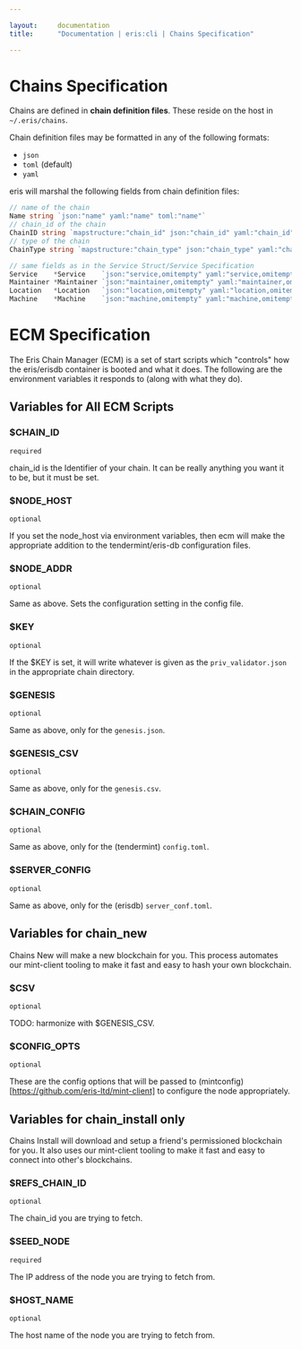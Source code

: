 ```yaml
---

layout:     documentation
title:      "Documentation | eris:cli | Chains Specification"

---
```


# Chains Specification

Chains are defined in **chain definition files**. These reside on the host in `~/.eris/chains`.

Chain definition files may be formatted in any of the following formats:

* `json`
* `toml` (default)
* `yaml`

eris will marshal the following fields from chain definition files:

```go
// name of the chain
Name string `json:"name" yaml:"name" toml:"name"`
// chain_id of the chain
ChainID string `mapstructure:"chain_id" json:"chain_id" yaml:"chain_id" toml:"chain_id"`
// type of the chain
ChainType string `mapstructure:"chain_type" json:"chain_type" yaml:"chain_type" toml:"chain_type"`

// same fields as in the Service Struct/Service Specification
Service    *Service    `json:"service,omitempty" yaml:"service,omitempty" toml:"service,omitempty"`
Maintainer *Maintainer `json:"maintainer,omitempty" yaml:"maintainer,omitempty" toml:"maintainer,omitempty"`
Location   *Location   `json:"location,omitempty" yaml:"location,omitempty" toml:"location,omitempty"`
Machine    *Machine    `json:"machine,omitempty" yaml:"machine,omitempty" toml:"machine,omitempty"`
```

# ECM Specification

The Eris Chain Manager (ECM) is a set of start scripts which "controls" how the eris/erisdb container is booted and what it does. The following are the environment variables it responds to (along with what they do).

## Variables for **All** ECM Scripts

### $CHAIN_ID

`required`

chain_id is the Identifier of your chain. It can be really anything you want it to be, but it must be set.

### $NODE_HOST

`optional`

If you set the node_host via environment variables, then ecm will make the appropriate addition to the tendermint/eris-db configuration files.

### $NODE_ADDR

`optional`

Same as above. Sets the configuration setting in the config file.

### $KEY

`optional`

If the $KEY is set, it will write whatever is given as the `priv_validator.json` in the appropriate chain directory.

### $GENESIS

`optional`

Same as above, only for the `genesis.json`.

### $GENESIS_CSV

`optional`

Same as above, only for the `genesis.csv`.

### $CHAIN_CONFIG

`optional`

Same as above, only for the (tendermint) `config.toml`.

### $SERVER_CONFIG

`optional`

Same as above, only for the (erisdb) `server_conf.toml`.

## Variables for **chain_new**

Chains New will make a new blockchain for you. This process automates our mint-client tooling to make it fast and easy to hash your own blockchain.

### $CSV

`optional`

TODO: harmonize with $GENESIS_CSV.

### $CONFIG_OPTS

`optional`

These are the config options that will be passed to (mintconfig)[https://github.com/eris-ltd/mint-client] to configure the node appropriately.

## Variables for **chain_install** only

Chains Install will download and setup a friend's permissioned blockchain for you. It also uses our mint-client tooling to make it fast and easy to connect into other's blockchains.

### $REFS_CHAIN_ID

`optional`

The chain_id you are trying to fetch.

### $SEED_NODE

`required`

The IP address of the node you are trying to fetch from.

### $HOST_NAME

`optional`

The host name of the node you are trying to fetch from.

